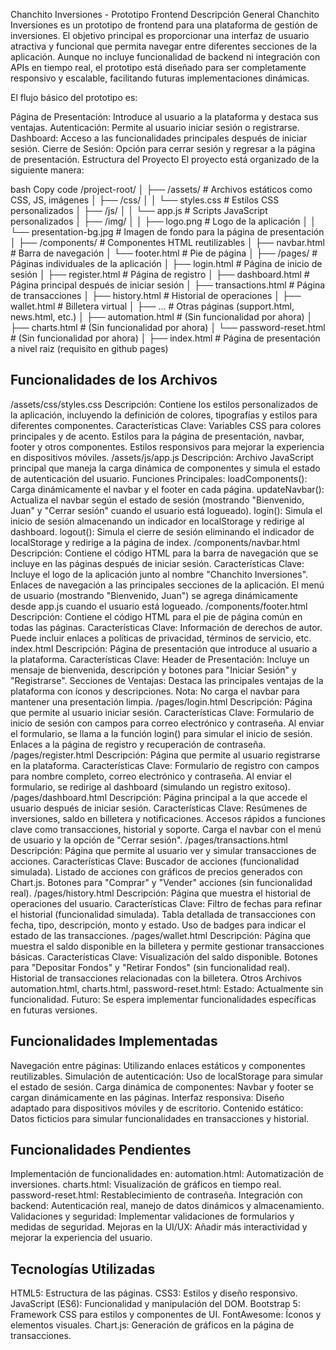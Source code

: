 Chanchito Inversiones - Prototipo Frontend
Descripción General
Chanchito Inversiones es un prototipo de frontend para una plataforma de gestión de inversiones. El objetivo principal es proporcionar una interfaz de usuario atractiva y funcional que permita navegar entre diferentes secciones de la aplicación. Aunque no incluye funcionalidad de backend ni integración con APIs en tiempo real, el prototipo está diseñado para ser completamente responsivo y escalable, facilitando futuras implementaciones dinámicas.

El flujo básico del prototipo es:

Página de Presentación: Introduce al usuario a la plataforma y destaca sus ventajas.
Autenticación: Permite al usuario iniciar sesión o registrarse.
Dashboard: Acceso a las funcionalidades principales después de iniciar sesión.
Cierre de Sesión: Opción para cerrar sesión y regresar a la página de presentación.
Estructura del Proyecto
El proyecto está organizado de la siguiente manera:

bash
Copy code
/project-root/
│
├── /assets/                 # Archivos estáticos como CSS, JS, imágenes
│   ├── /css/
│   │   └── styles.css       # Estilos CSS personalizados
│   ├── /js/
│   │   └── app.js           # Scripts JavaScript personalizados
│   ├── /img/
│   │   ├── logo.png         # Logo de la aplicación
│   │   └── presentation-bg.jpg  # Imagen de fondo para la página de presentación
│
├── /components/             # Componentes HTML reutilizables
│   ├── navbar.html          # Barra de navegación
│   └── footer.html          # Pie de página
│
├── /pages/                  # Páginas individuales de la aplicación
│   ├── login.html           # Página de inicio de sesión
│   ├── register.html        # Página de registro
│   ├── dashboard.html       # Página principal después de iniciar sesión
│   ├── transactions.html    # Página de transacciones
│   ├── history.html         # Historial de operaciones
│   ├── wallet.html          # Billetera virtual
│   ├── ...                  # Otras páginas (support.html, news.html, etc.)
│   ├── automation.html      # (Sin funcionalidad por ahora)
│   ├── charts.html          # (Sin funcionalidad por ahora)
│   └── password-reset.html  # (Sin funcionalidad por ahora)
│ 
├── index.html    # Página de presentación a nivel raiz (requisito en github pages)


## Funcionalidades de los Archivos
/assets/css/styles.css
Descripción: Contiene los estilos personalizados de la aplicación, incluyendo la definición de colores, tipografías y estilos para diferentes componentes.
Características Clave:
Variables CSS para colores principales y de acento.
Estilos para la página de presentación, navbar, footer y otros componentes.
Estilos responsivos para mejorar la experiencia en dispositivos móviles.
/assets/js/app.js
Descripción: Archivo JavaScript principal que maneja la carga dinámica de componentes y simula el estado de autenticación del usuario.
Funciones Principales:
loadComponents(): Carga dinámicamente el navbar y el footer en cada página.
updateNavbar(): Actualiza el navbar según el estado de sesión (mostrando "Bienvenido, Juan" y "Cerrar sesión" cuando el usuario está logueado).
login(): Simula el inicio de sesión almacenando un indicador en localStorage y redirige al dashboard.
logout(): Simula el cierre de sesión eliminando el indicador de localStorage y redirige a la página de index.
/components/navbar.html
Descripción: Contiene el código HTML para la barra de navegación que se incluye en las páginas después de iniciar sesión.
Características Clave:
Incluye el logo de la aplicación junto al nombre "Chanchito Inversiones".
Enlaces de navegación a las principales secciones de la aplicación.
El menú de usuario (mostrando "Bienvenido, Juan") se agrega dinámicamente desde app.js cuando el usuario está logueado.
/components/footer.html
Descripción: Contiene el código HTML para el pie de página común en todas las páginas.
Características Clave:
Información de derechos de autor.
Puede incluir enlaces a políticas de privacidad, términos de servicio, etc.
index.html
Descripción: Página de presentación que introduce al usuario a la plataforma.
Características Clave:
Header de Presentación: Incluye un mensaje de bienvenida, descripción y botones para "Iniciar Sesión" y "Registrarse".
Secciones de Ventajas: Destaca las principales ventajas de la plataforma con íconos y descripciones.
Nota: No carga el navbar para mantener una presentación limpia.
/pages/login.html
Descripción: Página que permite al usuario iniciar sesión.
Características Clave:
Formulario de inicio de sesión con campos para correo electrónico y contraseña.
Al enviar el formulario, se llama a la función login() para simular el inicio de sesión.
Enlaces a la página de registro y recuperación de contraseña.
/pages/register.html
Descripción: Página que permite al usuario registrarse en la plataforma.
Características Clave:
Formulario de registro con campos para nombre completo, correo electrónico y contraseña.
Al enviar el formulario, se redirige al dashboard (simulando un registro exitoso).
/pages/dashboard.html
Descripción: Página principal a la que accede el usuario después de iniciar sesión.
Características Clave:
Resúmenes de inversiones, saldo en billetera y notificaciones.
Accesos rápidos a funciones clave como transacciones, historial y soporte.
Carga el navbar con el menú de usuario y la opción de "Cerrar sesión".
/pages/transactions.html
Descripción: Página que permite al usuario ver y simular transacciones de acciones.
Características Clave:
Buscador de acciones (funcionalidad simulada).
Listado de acciones con gráficos de precios generados con Chart.js.
Botones para "Comprar" y "Vender" acciones (sin funcionalidad real).
/pages/history.html
Descripción: Página que muestra el historial de operaciones del usuario.
Características Clave:
Filtro de fechas para refinar el historial (funcionalidad simulada).
Tabla detallada de transacciones con fecha, tipo, descripción, monto y estado.
Uso de badges para indicar el estado de las transacciones.
/pages/wallet.html
Descripción: Página que muestra el saldo disponible en la billetera y permite gestionar transacciones básicas.
Características Clave:
Visualización del saldo disponible.
Botones para "Depositar Fondos" y "Retirar Fondos" (sin funcionalidad real).
Historial de transacciones relacionadas con la billetera.
Otros Archivos
automation.html, charts.html, password-reset.html:
Estado: Actualmente sin funcionalidad.
Futuro: Se espera implementar funcionalidades específicas en futuras versiones.

## Funcionalidades Implementadas
Navegación entre páginas: Utilizando enlaces estáticos y componentes reutilizables.
Simulación de autenticación: Uso de localStorage para simular el estado de sesión.
Carga dinámica de componentes: Navbar y footer se cargan dinámicamente en las páginas.
Interfaz responsiva: Diseño adaptado para dispositivos móviles y de escritorio.
Contenido estático: Datos ficticios para simular funcionalidades en transacciones y historial.


## Funcionalidades Pendientes
Implementación de funcionalidades en:
automation.html: Automatización de inversiones.
charts.html: Visualización de gráficos en tiempo real.
password-reset.html: Restablecimiento de contraseña.
Integración con backend: Autenticación real, manejo de datos dinámicos y almacenamiento.
Validaciones y seguridad: Implementar validaciones de formularios y medidas de seguridad.
Mejoras en la UI/UX: Añadir más interactividad y mejorar la experiencia del usuario.

## Tecnologías Utilizadas
HTML5: Estructura de las páginas.
CSS3: Estilos y diseño responsivo.
JavaScript (ES6): Funcionalidad y manipulación del DOM.
Bootstrap 5: Framework CSS para estilos y componentes de UI.
FontAwesome: Íconos y elementos visuales.
Chart.js: Generación de gráficos en la página de transacciones.
